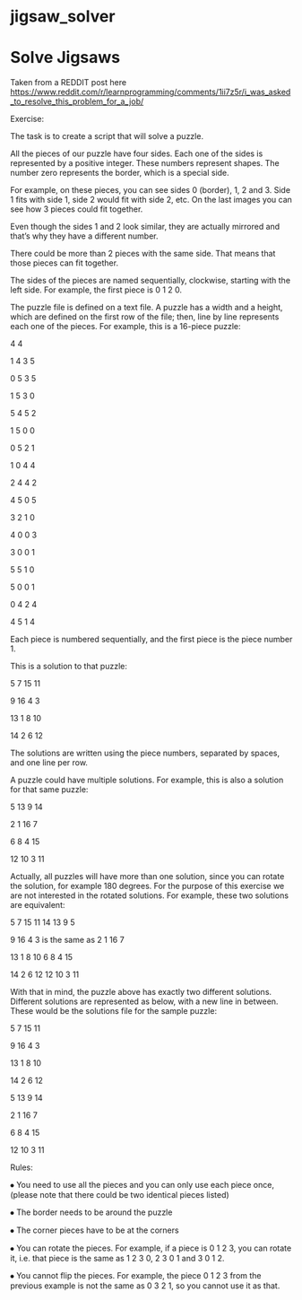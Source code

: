 # jigsaw_solver
Solve Jigsaws
===================

Taken from a REDDIT post here
https://www.reddit.com/r/learnprogramming/comments/1ii7z5r/i_was_asked_to_resolve_this_problem_for_a_job/

Exercise:

The task is to create a script that will solve a puzzle.

All the pieces of our puzzle have four sides. Each one of the sides is represented by a positive integer. These numbers represent shapes. The number zero represents the border, which is a special side.

For example, on these pieces, you can see sides 0 (border), 1, 2 and 3. Side 1 fits with side 1, side 2 would fit with side 2, etc. On the last images you can see how 3 pieces could fit together.

Even though the sides 1 and 2 look similar, they are actually mirrored and that’s why they have a different number.

There could be more than 2 pieces with the same side. That means that those pieces can fit together.

The sides of the pieces are named sequentially, clockwise, starting with the left side. For example, the first piece is 0 1 2 0.

The puzzle file is defined on a text file. A puzzle has a width and a height, which are defined on the first row of the file; then, line by line represents each one of the pieces. For example, this is a 16-piece puzzle:

4 4

1 4 3 5

0 5 3 5

1 5 3 0

5 4 5 2

1 5 0 0

0 5 2 1

1 0 4 4

2 4 4 2

4 5 0 5

3 2 1 0

4 0 0 3

3 0 0 1

5 5 1 0

5 0 0 1

0 4 2 4

4 5 1 4

Each piece is numbered sequentially, and the first piece is the piece number 1.

This is a solution to that puzzle:

5 7 15 11

9 16 4 3

13 1 8 10

14 2 6 12

The solutions are written using the piece numbers, separated by spaces, and one line per row.

A puzzle could have multiple solutions. For example, this is also a solution for that same puzzle:

5 13 9 14

2 1 16 7

6 8 4 15

12 10 3 11

Actually, all puzzles will have more than one solution, since you can rotate the solution, for example 180 degrees. For the purpose of this exercise we are not interested in the rotated solutions. For example, these two solutions are equivalent:

5 7 15 11 14 13 9 5

9 16 4 3 is the same as 2 1 16 7

13 1 8 10 6 8 4 15

14 2 6 12 12 10 3 11

With that in mind, the puzzle above has exactly two different solutions. Different solutions are represented as below, with a new line in between. These would be the solutions file for the sample puzzle:

5 7 15 11

9 16 4 3

13 1 8 10

14 2 6 12

5 13 9 14

2 1 16 7

6 8 4 15

12 10 3 11

Rules:

⦁ You need to use all the pieces and you can only use each piece once, (please note that there could be two identical pieces listed)

⦁ The border needs to be around the puzzle

⦁ The corner pieces have to be at the corners

⦁ You can rotate the pieces. For example, if a piece is 0 1 2 3, you can rotate it, i.e. that piece is the same as 1 2 3 0, 2 3 0 1 and 3 0 1 2.

⦁ You cannot flip the pieces. For example, the piece 0 1 2 3 from the previous example is not the same as 0 3 2 1, so you cannot use it as that.
